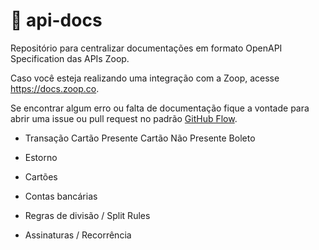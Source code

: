 # :orange_book: api-docs
Repositório para centralizar documentações em formato OpenAPI Specification das APIs Zoop.

Caso você esteja realizando uma integração com a Zoop, acesse https://docs.zoop.co.

Se encontrar algum erro ou falta de documentação fique a vontade para abrir uma issue ou pull request no padrão [GitHub Flow](https://guides.github.com/introduction/flow/).


- Transação
Cartão Presente
Cartão Não Presente
Boleto
- Estorno

- Cartões

- Contas bancárias

- Regras de divisão / Split Rules

- Assinaturas / Recorrência
